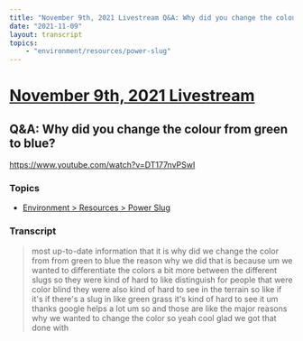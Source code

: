 ```yaml
---
title: "November 9th, 2021 Livestream Q&A: Why did you change the colour from green to blue?"
date: "2021-11-09"
layout: transcript
topics:
    - "environment/resources/power-slug"
---
```

# [November 9th, 2021 Livestream](../2021-11-09.md)
## Q&A: Why did you change the colour from green to blue?
https://www.youtube.com/watch?v=DT177nvPSwI

### Topics
* [Environment > Resources > Power Slug](../topics/environment/resources/power-slug.md)

### Transcript

> most up-to-date information that it is why did we change the color from from green to blue the reason why we did that is because um we wanted to differentiate the colors a bit more between the different slugs so they were kind of hard to like distinguish for people that were color blind they were also kind of hard to see in the terrain so like if it's if there's a slug in like green grass it's kind of hard to see it um thanks google helps a lot um so and those are like the major reasons why we wanted to change the color so yeah cool glad we got that done with
